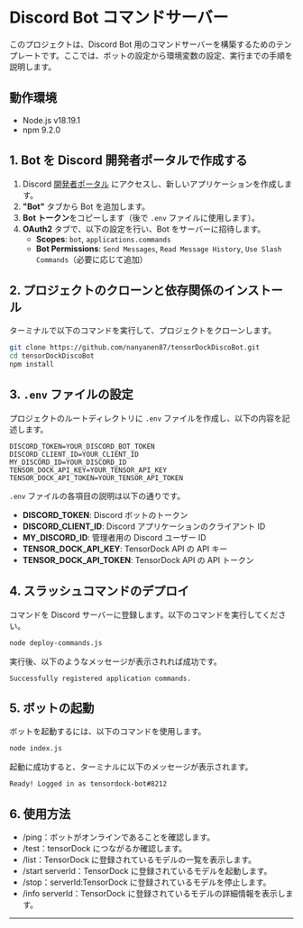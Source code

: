 # Discord Bot コマンドサーバー

このプロジェクトは、Discord Bot 用のコマンドサーバーを構築するためのテンプレートです。ここでは、ボットの設定から環境変数の設定、実行までの手順を説明します。

## 動作環境
- Node.js v18.19.1
- npm 9.2.0

## 1. Bot を Discord 開発者ポータルで作成する
1. Discord [開発者ポータル](https://discord.com/developers/applications) にアクセスし、新しいアプリケーションを作成します。
2. **"Bot"** タブから Bot を追加します。
3. **Bot トークン**をコピーします（後で `.env` ファイルに使用します）。
4. **OAuth2** タブで、以下の設定を行い、Bot をサーバーに招待します。
    - **Scopes**: `bot`, `applications.commands`
    - **Bot Permissions**: `Send Messages`, `Read Message History`, `Use Slash Commands`（必要に応じて追加）

## 2. プロジェクトのクローンと依存関係のインストール
ターミナルで以下のコマンドを実行して、プロジェクトをクローンします。

```bash
git clone https://github.com/nanyanen87/tensorDockDiscoBot.git
cd tensorDockDiscoBot
npm install
```

## 3. `.env` ファイルの設定
プロジェクトのルートディレクトリに `.env` ファイルを作成し、以下の内容を記述します。

```
DISCORD_TOKEN=YOUR_DISCORD_BOT_TOKEN
DISCORD_CLIENT_ID=YOUR_CLIENT_ID
MY_DISCORD_ID=YOUR_DISCORD_ID
TENSOR_DOCK_API_KEY=YOUR_TENSOR_API_KEY
TENSOR_DOCK_API_TOKEN=YOUR_TENSOR_API_TOKEN
```

`.env` ファイルの各項目の説明は以下の通りです。


- **DISCORD_TOKEN**: Discord ボットのトークン
- **DISCORD_CLIENT_ID**: Discord アプリケーションのクライアント ID
- **MY_DISCORD_ID**: 管理者用の Discord ユーザー ID
- **TENSOR_DOCK_API_KEY**: TensorDock API の API キー
- **TENSOR_DOCK_API_TOKEN**: TensorDock API の API トークン


## 4. スラッシュコマンドのデプロイ
コマンドを Discord サーバーに登録します。以下のコマンドを実行してください。

```bash
node deploy-commands.js
```

実行後、以下のようなメッセージが表示されれば成功です。
```
Successfully registered application commands.
```

## 5. ボットの起動
ボットを起動するには、以下のコマンドを使用します。

```bash
node index.js
```

起動に成功すると、ターミナルに以下のメッセージが表示されます。
```
Ready! Logged in as tensordock-bot#8212
```

## 6. 使用方法
- /ping：ボットがオンラインであることを確認します。
- /test：tensorDock につながるか確認します。
- /list：TensorDock に登録されているモデルの一覧を表示します。
- /start serverId：TensorDock に登録されているモデルを起動します。
- /stop：serverId:TensorDock に登録されているモデルを停止します。
- /info serverId：TensorDock に登録されているモデルの詳細情報を表示します。

---
